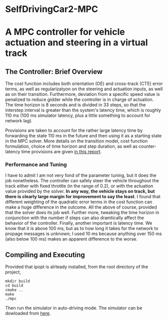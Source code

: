# SelfDrivingCar2-MPC
# A MPC controller for vehicle actuation and steering in a virtual track

## The Controller: Brief Overview

The cost function includes both orientation (OE) and cross-track (CTE) error terms, as well as regularizatyon on the steering and actuation inputs, as well as on their transition. Furthermore, deviation from a specific speed value is penalized to reduce gidder while the controller is in charge of actuation. The time horizon is 8 seconds and is divided in 33 steps, so that the interstep interval is greater than the system's latency time, which is roughly 110 ms (100 ms simulator latency, plus a little something to account for network lag).

Provisions are taken to account for the rather large latency time by forwarding the state 110 ms in the future and then using it as a starting state in the MPC solver. More details on the transition model, cost function formulation, choice of time horizon and step duration, as well as counter-latency time provisions are given [in this report]().  

### Performance and Tuning
I have to admit I am not very fond of the parameter tuning, but it does the job nonetheless. The controller can safely steer the vehicle throughout the track either with fixed throttle (in the range of 0.2), or with the actuation value provided by the solver. __In any way, the vehicle stays on track, but there is clearly large margin for improvement to say the least__. I found that different weighting of the quadratic error terms in the cost function can make a huge difference in the outcome. All the above of course, provided that the solver does its job well. Further more, tweaking the time horizon in conjunction with the number if steps can also dramtically affect the behavior of the controller. Finally, another important is latency time. We know that it is above 100 ms, but as to how long it takes for the network to propage messages is unknown; I used 10 ms because anything over 150 ms (also below 100 ms) makes an apparent difference to the worse.    

## Compiling and Executing
Provided that ipopt is alrteady installed, from the root directory of the project,
```
mkdir build
cd build
cmake ..
make
./mpc
```
Then run the simulator in auto-driving mode. The simulator can be dowloaded from [here](https://github.com/udacity/self-driving-car-sim/releases).

